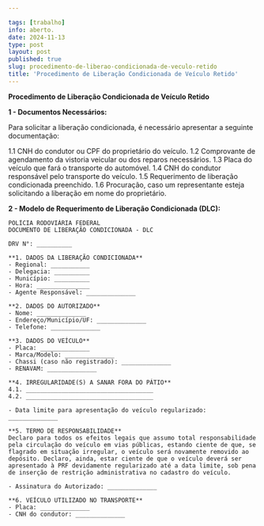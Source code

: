 ```yaml
---

tags: [trabalho]
info: aberto.
date: 2024-11-13
type: post
layout: post
published: true
slug: procedimento-de-liberao-condicionada-de-veculo-retido
title: 'Procedimento de Liberação Condicionada de Veículo Retido'
---
```

**Procedimento de Liberação Condicionada de Veículo Retido**

**1 - Documentos Necessários:**

Para solicitar a liberação condicionada, é necessário apresentar a seguinte documentação:

1.1 CNH do condutor ou CPF do proprietário do veículo.
1.2 Comprovante de agendamento da vistoria veicular ou dos reparos necessários.
1.3 Placa do veículo que fará o transporte do automóvel.
1.4 CNH do condutor responsável pelo transporte do veículo.
1.5 Requerimento de liberação condicionada preenchido.
1.6 Procuração, caso um representante esteja solicitando a liberação em nome do proprietário.

**2 - Modelo de Requerimento de Liberação Condicionada (DLC):**

```
POLÍCIA RODOVIÁRIA FEDERAL
DOCUMENTO DE LIBERAÇÃO CONDICIONADA - DLC

DRV N°: __________

**1. DADOS DA LIBERAÇÃO CONDICIONADA**
- Regional: ___________
- Delegacia: __________
- Município: __________
- Hora: _______________
- Agente Responsável: ______________

**2. DADOS DO AUTORIZADO**
- Nome: ______________
- Endereço/Município/UF: ______________
- Telefone: ______________

**3. DADOS DO VEÍCULO**
- Placa: ______________
- Marca/Modelo: ______________
- Chassi (caso não registrado): ______________
- RENAVAM: ______________

**4. IRREGULARIDADE(S) A SANAR FORA DO PÁTIO**
4.1. ____________________________________
4.2. ____________________________________

- Data limite para apresentação do veículo regularizado: ______________

**5. TERMO DE RESPONSABILIDADE**
Declaro para todos os efeitos legais que assumo total responsabilidade pela circulação do veículo em vias públicas, estando ciente de que, se flagrado em situação irregular, o veículo será novamente removido ao depósito. Declaro, ainda, estar ciente de que o veículo deverá ser apresentado à PRF devidamente regularizado até a data limite, sob pena de inserção de restrição administrativa no cadastro do veículo.

- Assinatura do Autorizado: ______________

**6. VEÍCULO UTILIZADO NO TRANSPORTE**
- Placa: ______________
- CNH do condutor: ______________

```